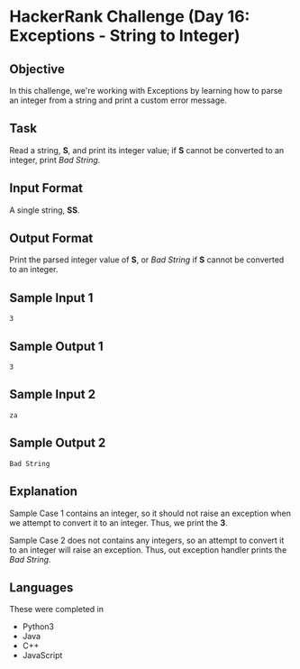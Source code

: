 # HackerRank Challenge (Day 16: Exceptions - String to Integer)

## Objective
In this challenge, we're working with Exceptions by learning how to parse an integer from a string and print a custom error message.

## Task
Read a string, **S**, and print its integer value; if **S** cannot be converted to an integer, print *Bad String*.

## Input Format
A  single string, **SS**.

## Output Format
Print the parsed integer value of **S**, or *Bad String* if **S** cannot be converted to an integer.

## Sample Input 1
```
3
```

## Sample Output 1
```
3
```

## Sample Input 2
```
za
```

## Sample Output 2
```
Bad String
```

## Explanation
Sample Case 1 contains an integer, so it should not raise an exception when we attempt to convert it to an integer. Thus, we print the **3**.

Sample Case 2 does not contains any integers, so an attempt to convert it to an integer will raise an exception. Thus, out exception handler prints the *Bad String*.


## Languages
These were completed in
- Python3
- Java
- C++
- JavaScript
